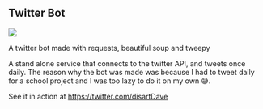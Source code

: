## Twitter Bot

![](https://rcicesi.files.wordpress.com/2015/04/twython1.jpg)

A twitter bot made with requests, beautiful soup and tweepy

A stand alone service that connects to the twitter API, and tweets once daily. 
The reason why the bot was made was because I had to tweet daily for a school project and I was too lazy to do it on my own 😅. 

See it in action at <https://twitter.com/disartDave>
